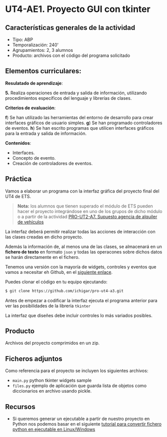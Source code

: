 # UT4-AE1. Proyecto GUI con tkinter
## Características generales de la actividad

* Tipo: ABP
* Temporalización: 240' 
* Agrupamientos: 2, 3 alumnos
* Producto: archivos con el código del programa solicitado

## Elementos curriculares:

**Resulatado de aprendizaje**:

**5.** Realiza operaciones de entrada y salida de información, utilizando procedimientos específicos del lenguaje y librerías de clases.

**Criterios de evaluación**:

**f**) Se han utilizado las herramientas del entorno de desarrollo para crear interfaces gráficos de usuario simples.
**g**) Se han programado controladores de eventos.
**h**) Se han escrito programas que utilicen interfaces gráficos para la entrada y salida de información.

**Contenidos**:

* Interfaces.
* Concepto de evento.
* Creación de controladores de eventos.

## Práctica

Vamos a elaborar un programa con la interfaz gráfica del proyecto final del UT4 de ETS.

>**Nota:** los alumnos que tienen superado el módulo de ETS pueden hacer el proyecto integrándose en uno de los grupos de dicho módulo o a partir de la actividad [PRO-UT2-A7. Supuesto agencia de alquiler de vehículos](/pfr4l0STReOUIjzUsQMkcQ)

La interfaz deberá permitir realizar todas las acciones de interacción con las clases creadas en dicho proyecto.

Además la información de, al menos una de las clases, se almacenará en un **fichero de texto** en formato `json` y todas las operacones sobre dichos datos se harán directamente en el fichero.

Tenemos una versión con la mayoría de widgets, controles y eventos que vamos a necesitar eh Github, en el [siguiente enlace](https://github.com/ichigar/pro-ut4-a3).


Puedes clonar el código en tu equipo ejecutando:

```bash
$ git clone https://github.com/ichigar/pro-ut4-a3.git
```
Antes de empezar a codificar la interfaz ejecuta el programa anterior para ver las posibilidades de la librería `tkinter`

La interfaz que diseñes debe incluir controles lo más variados posibles.


## Producto

Archivos del proyecto comprimidos en un zip.


## Ficheros adjuntos

Como referencia para el proyecto se incluyen los siguientes archivos:

* `main.py` python tkinter widgets sample
* `files.py` ejemplo de aplicación que guarda lista de objetos como diccionarios en archivo usando pickle.

## Recursos
* Si queremos generar un ejecutable a partir de nuestro proyecto en Python nos podemos basar en el siguiente [tutorial para convertir fichero python en ejecutable en Linux/Windows](https://towardsdatascience.com/how-to-easily-convert-a-python-script-to-an-executable-file-exe-4966e253c7e9)
